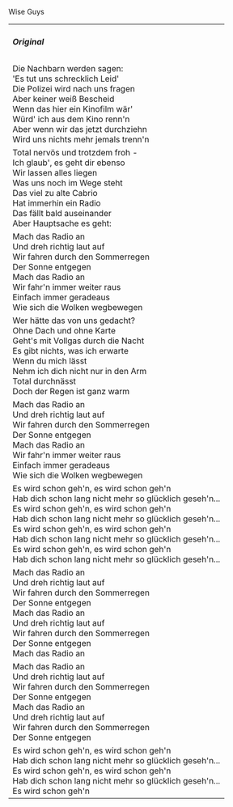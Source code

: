 Wise Guys

<table>
  <tr>
    <td>
      <h5> Original </h5>
    </td>
  </tr>
  <tr>
    <td>
      Die Nachbarn werden sagen:<br />
      'Es tut uns schrecklich Leid'<br />
      Die Polizei wird nach uns fragen<br />
      Aber keiner weiß Bescheid<br />
      Wenn das hier ein Kinofilm wär'<br />
      Würd' ich aus dem Kino renn'n<br />
      Aber wenn wir das jetzt durchziehn<br />
      Wird uns nichts mehr jemals trenn'n
    </td>
  </tr>
  <tr>
    <td>
      Total nervös und trotzdem froh -<br />
      Ich glaub', es geht dir ebenso<br />
      Wir lassen alles liegen<br />
      Was uns noch im Wege steht<br />
      Das viel zu alte Cabrio<br />
      Hat immerhin ein Radio<br />
      Das fällt bald auseinander<br />
      Aber Hauptsache es geht:
    </td>
  </tr>
  <tr>
    <td>
      Mach das Radio an<br />
      Und dreh richtig laut auf<br />
      Wir fahren durch den Sommerregen<br />
      Der Sonne entgegen<br />
      Mach das Radio an<br />
      Wir fahr'n immer weiter raus<br />
      Einfach immer geradeaus<br />
      Wie sich die Wolken wegbewegen
    </td>
  </tr>
  <tr>
    <td>
      Wer hätte das von uns gedacht?<br />
      Ohne Dach und ohne Karte<br />
      Geht's mit Vollgas durch die Nacht<br />
      Es gibt nichts, was ich erwarte<br />
      Wenn du mich lässt<br />
      Nehm ich dich nicht nur in den Arm<br />
      Total durchnässt<br />
      Doch der Regen ist ganz warm
    </td>
  </tr>
  <tr>
    <td>
      Mach das Radio an<br />
      Und dreh richtig laut auf<br />
      Wir fahren durch den Sommerregen<br />
      Der Sonne entgegen<br />
      Mach das Radio an<br />
      Wir fahr'n immer weiter raus<br />
      Einfach immer geradeaus<br />
      Wie sich die Wolken wegbewegen
    </td>
  </tr>
  <tr>
    <td>
      Es wird schon geh'n, es wird schon geh'n<br />
      Hab dich schon lang nicht mehr so glücklich geseh'n...<br />
      Es wird schon geh'n, es wird schon geh'n<br />
      Hab dich schon lang nicht mehr so glücklich geseh'n...<br />
      Es wird schon geh'n, es wird schon geh'n<br />
      Hab dich schon lang nicht mehr so glücklich geseh'n...<br />
      Es wird schon geh'n, es wird schon geh'n<br />
      Hab dich schon lang nicht mehr so glücklich geseh'n...
    </td>
  </tr>
  <tr>
    <td>
      Mach das Radio an<br />
      Und dreh richtig laut auf<br />
      Wir fahren durch den Sommerregen<br />
      Der Sonne entgegen<br />
      Mach das Radio an<br />
      Und dreh richtig laut auf<br />
      Wir fahren durch den Sommerregen<br />
      Der Sonne entgegen<br />
      Mach das Radio an
    </td>
  </tr>
  <tr>
    <td>
      Mach das Radio an<br />
      Und dreh richtig laut auf<br />
      Wir fahren durch den Sommerregen<br />
      Der Sonne entgegen<br />
      Mach das Radio an<br />
      Und dreh richtig laut auf<br />
      Wir fahren durch den Sommerregen<br />
      Der Sonne entgegen
    </td>
  </tr>
  <tr>
    <td>
      Es wird schon geh'n, es wird schon geh'n<br />
      Hab dich schon lang nicht mehr so glücklich geseh'n...<br />
      Es wird schon geh'n, es wird schon geh'n<br />
      Hab dich schon lang nicht mehr so glücklich geseh'n...<br />
      Es wird schon geh'n
    </td>
  </tr>
</table>
